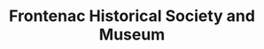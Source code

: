 ---
layout: repo
title: "Frontenac Historical Society and Museum"
id: 23299
permalink: repos/23299/
---